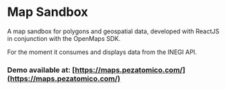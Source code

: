 # Map Sandbox

A map sandbox for polygons and geospatial data, developed with ReactJS in conjunction with the OpenMaps SDK.

For the moment it consumes and displays data from the INEGI API.

### Demo available at: [https://maps.pezatomico.com/](https://maps.pezatomico.com/)
